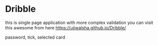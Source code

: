 # Dribble

this is single page application with more complex validation
you can visit this awesome from here https://ujjwalsha.github.io/Dribble/

password, tick, selected card
